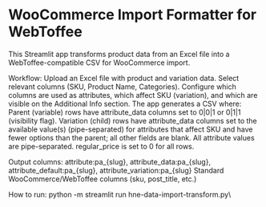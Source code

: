 # WooCommerce Import Formatter for WebToffee

This Streamlit app transforms product data from an Excel file into a WebToffee-compatible CSV for WooCommerce import.

Workflow:
Upload an Excel file with product and variation data.
Select relevant columns (SKU, Product Name, Categories).
Configure which columns are used as attributes, which affect SKU (variation), and which are visible on the Additional Info section.
The app generates a CSV where:
Parent (variable) rows have attribute_data columns set to 0|0|1 or 0|1|1 (visibility flag).
Variation (child) rows have attribute_data columns set to the available value(s) (pipe-separated) for attributes that affect SKU and have fewer options than the parent; all other fields are blank.
All attribute values are pipe-separated.
regular_price is set to 0 for all rows.

Output columns:
attribute:pa_{slug}, attribute_data:pa_{slug}, attribute_default:pa_{slug}, attribute_variation:pa_{slug}
Standard WooCommerce/WebToffee columns (sku, post_title, etc.)

How to run: python -m streamlit run hne-data-import-transform.py\
